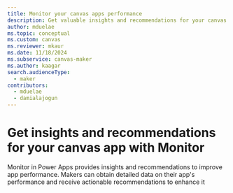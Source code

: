 ```yaml
---
title: Monitor your canvas apps performance
description: Get valuable insights and recommendations for your canvas app using Monitor.
author: mduelae
ms.topic: conceptual
ms.custom: canvas
ms.reviewer: mkaur
ms.date: 11/18/2024
ms.subservice: canvas-maker
ms.author: kaagar
search.audienceType: 
  - maker
contributors:
  - mduelae
  - damialajogun
---
```

#  Get insights and recommendations for your canvas app with Monitor

Monitor in Power Apps provides insights and recommendations to improve app performance. Makers can obtain detailed data on their app's performance and receive actionable recommendations to enhance it
